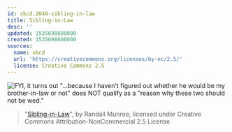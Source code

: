 ```yaml
---
id: xkcd.2040-sibling-in-law
title: Sibling-in-Law
desc: ''
updated: 1535698800000
created: 1535698800000
sources:
  name: xkcd
  url: 'https://creativecommons.org/licenses/by-nc/2.5/'
  license: Creative Commons 2.5
---
```

![FYI, it turns out "...because I haven't figured out whether he would be my brother-in-law or not" does NOT qualify as a "reason why these two should not be wed."](https://imgs.xkcd.com/comics/sibling_in_law.png)
> "[Sibling-in-Law](https://xkcd.com/2040/)", by Randall Munroe, licensed under Creative Commons Attribution-NonCommercial 2.5 License
